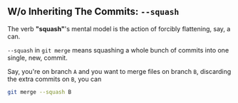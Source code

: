 ## W/o Inheriting The Commits: `--squash`
The verb **"squash"**'s mental model is the action of
forcibly flattening, say, a can.

`--squash` in `git merge` means squashing a whole bunch
of commits into one single, new, commit.

Say, you're on branch `A` and you want to merge files
on branch `B`, discarding the extra commits on `B`, you can
```sh
git merge --squash B
```

